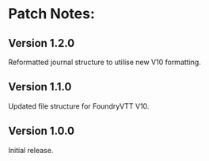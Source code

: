 # Patch Notes:

## Version 1.2.0
Reformatted journal structure to utilise new V10 formatting.

## Version 1.1.0
Updated file structure for FoundryVTT V10.

## Version 1.0.0
Initial release.